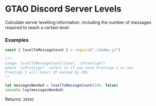 # GTAO Discord Server Levels
Calculate server levelling information, including the number of messages required to reach a certain level.


### Examples
```js
const { levelToMessageCount } = require("./index.js")

/**
usage: levelToMessageCount(level, isPrestige?)
where `isPrestige?` refers to if you have Prestige 1 or not.
Prestige 1 will boost XP earned by 20%
*/

let messagesNeeded = levelToMessageCount(100, false)
console.log(messagesNeeded)
```
Returns: `20592`
